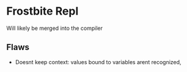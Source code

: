 # Frostbite Repl

Will likely be merged into the compiler

## Flaws

- Doesnt keep context: values bound to variables arent recognized,